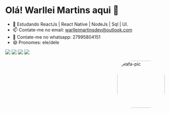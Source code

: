 <h1>Olá! Warllei Martins aqui 👋</h1>

- 📜 Estudando ReactJs | React Native | NodeJs | Sql | UI.
- 📫 Contate-me no email: warlleimartinsdev@outlook.com
- 📱  Contate-me no whatsapp: 27995804151
- 😄 Pronomes: ele/dele

  
<div> 
  <a href="https://www.instagram.com/warlleimartins/" target="_blank"><img src="https://img.shields.io/badge/-Instagram-%23E4405F?style=for-the-badge&logo=instagram&logoColor=white" target="_blank"></a>
 <a href="https://discord.gg/XTkp4JPg" target="_blank"><img src="https://img.shields.io/badge/Discord-7289DA?style=for-the-badge&logo=discord&logoColor=white" target="_blank"></a> 
  <a href = "mailto:warlleimartinsdev@hotmail.com"><img src="https://img.shields.io/badge/-Gmail-%23333?style=for-the-badge&logo=gmail&logoColor=white" target="_blank"></a>
  <a href="https://www.linkedin.com/in/warllei-martins-823510153/" target="_blank"><img src="https://img.shields.io/badge/-LinkedIn-%230077B5?style=for-the-badge&logo=linkedin&logoColor=white" target="_blank"></
</div>

    
<div style="display: inline_block;"><br>
  <img style="border-radius: 50px;" align="right" alt="Rafa-pic" height="150" src="https://instagram.fvix17-1.fna.fbcdn.net/v/t51.2885-19/314550640_505075384868207_2773335239476045454_n.jpg?stp=dst-jpg_s150x150&_nc_ht=instagram.fvix17-1.fna.fbcdn.net&_nc_cat=111&_nc_ohc=5bvg95xy8QoAX_4k7Zr&tn=3K0jL2eT_LdqUa7E&edm=AOQ1c0wBAAAA&ccb=7-5&oh=00_AfCCQpr0j9asyQ4IRI83hwmwjz2G7_jIbsN016Do-fikKg&oe=637912F1&_nc_sid=8fd12b">
</div>
  

